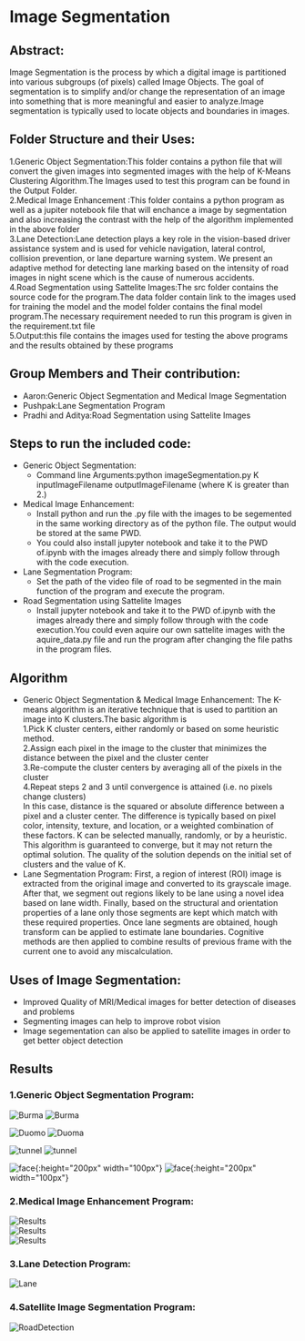 # Image Segmentation
## Abstract:
Image Segmentation is the process by which a digital image is partitioned into various subgroups (of pixels) called Image Objects.
The goal of segmentation is to simplify and/or change the representation of an image into something that is more meaningful and easier to analyze.Image segmentation is typically used to locate objects and boundaries in images. 

## Folder Structure and their Uses:
1.Generic Object Segmentation:This folder contains a python file that will convert the given images into segmented images with the help of K-Means Clustering Algorithm.The Images used to test this program can be found in the Output Folder.<br>
2.Medical Image Enhancement :This folder contains a python program as well as a jupiter notebook file that will enchance a image by segmentation and also increasing the contrast with the help of the algorithm implemented in the above folder<br>
3.Lane Detection:Lane detection plays a key role in the vision-based driver assistance system and is used for vehicle navigation, lateral control, collision prevention, or lane departure warning system. We present an adaptive method for detecting lane marking based on the intensity of road images in night scene which is the cause of numerous accidents.<br>
4.Road Segmentation using Sattelite Images:The src folder contains the source code for the program.The data folder contain link to the images used for training the model and the model folder contains the final model program.The necessary requirement needed to run this program is given in the requirement.txt file <br>
5.Output:this file contains the images used for testing the above programs and the results obtained by these programs

## Group Members and Their contribution:
- Aaron:Generic Object Segmentation and Medical Image Segmentation
- Pushpak:Lane Segmentation Program
- Pradhi and Aditya:Road Segmentation using Sattelite Images

## Steps to run the included code:
- Generic Object Segmentation:
  - Command line Arguments:python imageSegmentation.py K inputImageFilename outputImageFilename  (where K is greater than 2.)
- Medical Image Enhancement:
  - Install python and run the .py file with the images to be segemented in the same working directory as of the python file. The output would be stored at the same PWD.
  - You could also install jupyter notebook and take it to the PWD of.ipynb with the images already there and simply follow through  with the code execution.
- Lane Segmentation Program:
  - Set the path of the video file of road to be segmented in the main function of the program and execute the program.
- Road Segmentation using Sattelite Images
  - Install jupyter notebook and take it to the PWD of.ipynb with the images already there and simply follow through  with the code execution.You could even aquire our own sattelite images with the aquire_data.py file and run the program after changing the file paths in the program files.
## Algorithm
- Generic Object Segmentation & Medical Image Enhancement:
The K-means algorithm is an iterative technique that is used to partition an image into K clusters.The basic algorithm is<br>
1.Pick K cluster centers, either randomly or based on some heuristic method.<br>
2.Assign each pixel in the image to the cluster that minimizes the distance between the pixel and the cluster center<br>
3.Re-compute the cluster centers by averaging all of the pixels in the cluster<br>
4.Repeat steps 2 and 3 until convergence is attained (i.e. no pixels change clusters)<br>
In this case, distance is the squared or absolute difference between a pixel and a cluster center. The difference is typically based on pixel color, intensity, texture, and location, or a weighted combination of these factors.
K can be selected manually, randomly, or by a heuristic. This algorithm is guaranteed to converge, but it may not return the optimal solution. The quality of the solution depends on the initial set of clusters and the value of K.
- Lane Segmentation Program:
First, a region of interest (ROI) image is extracted from the original image and
converted to its grayscale image. After that, we segment out regions likely to be lane
using a novel idea based on lane width. Finally, based on the structural and
orientation properties of a lane only those segments are kept which match with these
required properties. Once lane segments are obtained, hough transform can be applied
to estimate lane boundaries. Cognitive methods are then applied to combine results of
previous frame with the current one to avoid any miscalculation.

## Uses of Image Segmentation:
- Improved Quality of MRI/Medical images for better detection of diseases and problems
- Segmenting images can help to improve robot vision
- Image segementation can also be applied to satellite images in order to get better object detection

## Results
### 1.Generic Object Segmentation Program:
![Burma](output/burma.jpg)
![Burma](output/burma-segmented.jpg)

![Duomo](output/duomo.jpg)
![Duoma](output/duomo-segmented.jpg)

![tunnel](output/tunnel.png)
![tunnel](output/tunnel-segmented.png)

![face](output/myface.jpeg){:height="200px" width="100px"}
![face](output/output.jpeg){:height="200px" width="100px"}

### 2.Medical Image Enhancement Program:

![Results](output/Application_Result_1.png) <br>
![Results](output/Application_Result_2.png) <br>
![Results](output/Application_Result_3.png)

### 3.Lane Detection Program:
![Lane](output/results.png)

### 4.Satellite Image Segmentation Program:
![RoadDetection](output/Program_Output.png)

